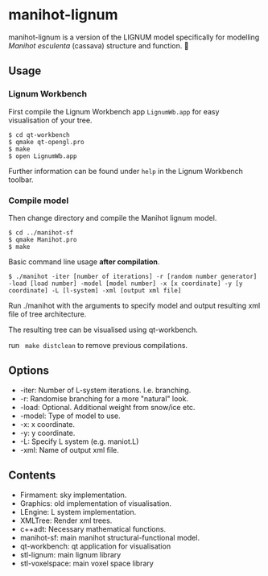 # manihot-lignum

manihot-lignum is a version of the LIGNUM model specifically for modelling *Manihot esculenta* (cassava) structure and function. :seedling:

## Usage

### Lignum Workbench

First compile the Lignum Workbench app `LignumWb.app` for easy visualisation of your tree.

```
$ cd qt-workbench
$ qmake qt-opengl.pro
$ make
$ open LignumWb.app
```

Further information can be found under `help` in the Lignum Workbench toolbar.


### Compile model

Then change directory and compile the Manihot lignum model.

```
$ cd ../manihot-sf
$ qmake Manihot.pro
$ make
```

Basic command line usage **after compilation**.

`$ ./manihot -iter [number of iterations] -r [random number generator] -load [load number] -model [model number] -x [x coordinate] -y [y coordinate] -L [l-system] -xml [output xml file]`

Run ./manihot with the arguments to specify model and output resulting xml file of tree architecture.

The resulting tree can be visualised using qt-workbench.

run ` make distclean` to remove previous compilations.

## Options

- -iter: Number of L-system iterations. I.e. branching.
- -r: Randomise branching for a more "natural" look.
- -load: Optional. Additional weight from snow/ice etc.
- -model: Type of model to use.
- -x: x coordinate.
- -y: y coordinate.
- -L: Specify L system (e.g. maniot.L)
- -xml: Name of output xml file.

## Contents

- Firmament: sky implementation.
- Graphics: old implementation of visualisation.
- LEngine: L system implementation.
- XMLTree: Render xml trees.
- c++adt: Necessary mathematical functions.
- manihot-sf: main manihot structural-functional model.
- qt-workbench: qt application for visualisation
- stl-lignum: main lignum library
- stl-voxelspace: main voxel space library
